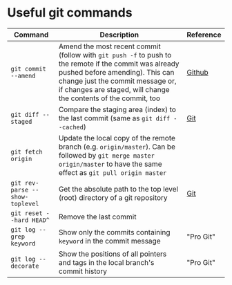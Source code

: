 # Useful git commands
| Command | Description | Reference |
| ------- | ----------- | --------- |
| `git commit --amend` | Amend the most recent commit (follow with `git push -f` to push to the remote if the commit was already pushed before amending). This can change just the commit message or, if changes are staged, will change the contents of the commit, too | [Github](https://help.github.com/articles/changing-a-commit-message/#commit-has-not-been-pushed-online) |
| `git diff --staged` | Compare the staging area (index) to the last commit (same as `git diff --cached`) | [Git](https://git-scm.com/docs/git-diff) |
| `git fetch origin` | Update the local copy of the remote branch (e.g. `origin/master`). Can be followed by `git merge master origin/master` to have the same effect as `git pull origin master` |
| `git rev-parse --show-toplevel` | Get the absolute path to the top level (root) directory of a git repository | [Git](https://git-scm.com/docs/git-rev-parse)
| `git reset --hard HEAD^` | Remove the last commit |
| `git log --grep keyword` | Show only the commits containing `keyword` in the commit message | "Pro Git" |
| `git log --decorate` | Show the positions of all pointers and tags in the local branch's commit history | "Pro Git"